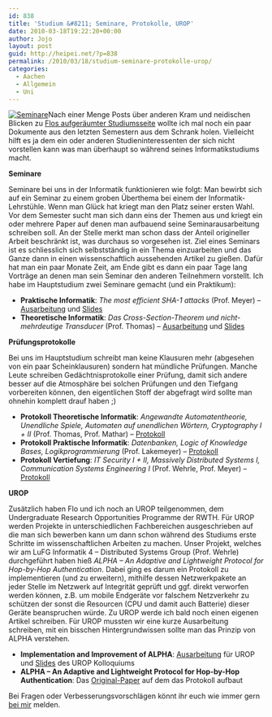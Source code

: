 ```yaml
---
id: 838
title: 'Studium &#8211; Seminare, Protokolle, UROP'
date: 2010-03-18T19:22:20+00:00
author: Jojo
layout: post
guid: http://heipei.net/?p=838
permalink: /2010/03/18/studium-seminare-protokolle-urop/
categories:
  - Aachen
  - Allgemein
  - Uni
---
```

[<img src="https://heipei.net/weblog/seminare_protokolle.jpg" alt="Seminare" class="alignleft" />](https://heipei.net/studium)Nach einer Menge Posts über anderen Kram und neidischen Blicken zu [Flos aufgeräumter Studiumsseite](http://hackvalue.de/hv_studium) wollte ich mal noch ein paar Dokumente aus den letzten Semestern aus dem Schrank holen. Vielleicht hilft es ja dem ein oder anderen Studieninteressenten der sich nicht vorstellen kann was man überhaupt so während seines Informatikstudiums macht.

**Seminare**
  
Seminare bei uns in der Informatik funktionieren wie folgt: Man bewirbt sich auf ein Seminar zu einem groben Überthema bei einem der Informatik-Lehrstühle. Wenn man Glück hat kriegt man den Platz seiner ersten Wahl. Vor dem Semester sucht man sich dann eins der Themen aus und kriegt ein oder mehrere Paper auf denen man aufbauend seine Seminarausarbeitung schreiben soll. An der Stelle merkt man schon dass der Anteil origineller Arbeit beschränkt ist, was durchaus so vorgesehen ist. Ziel eines Seminars ist es schliesslich sich selbstständig in ein Thema einzuarbeiten und das Ganze dann in einen wissenschaftlich aussehenden Artikel zu gießen. Dafür hat man ein paar Monate Zeit, am Ende gibt es dann ein paar Tage lang Vorträge an denen man sein Seminar den anderen Teilnehmern vorstellt. Ich habe im Hauptstudium zwei Seminare gemacht (und ein Praktikum):

  * **Praktische Informatik**: _The most efficient SHA-1 attacks_ (Prof. Meyer) &#8211; [Ausarbeitung](https://heipei.net/studium/seminar_praxis.pdf) und [Slides](https://heipei.net/studium/slides_praxis.pdf)
  * **Theoretische Informatik**: _Das Cross-Section-Theorem und nicht-mehrdeutige Transducer_ (Prof. Thomas) &#8211; [Ausarbeitung](https://heipei.net/studium/seminar_theorie.pdf) und [Slides](https://heipei.net/studium/slides_theorie.pdf)

**Prüfungsprotokolle**
  
Bei uns im Hauptstudium schreibt man keine Klausuren mehr (abgesehen von ein paar Scheinklausuren) sondern hat mündliche Prüfungen. Manche Leute schreiben Gedächtnisprotokolle einer Prüfung, damit sich andere besser auf die Atmosphäre bei solchen Prüfungen und den Tiefgang vorbereiten können, den eigentlichen Stoff der abgefragt wird sollte man ohnehin komplett drauf haben ;)

  * **Protokoll Theoretische Informatik**: _Angewandte Automatentheorie, Unendliche Spiele, Automaten auf unendlichen Wörtern, Cryptography I + II_ (Prof. Thomas, Prof. Mathar) &#8211; [Protokoll](https://heipei.net/studium/protokoll_theorie.pdf)
  * **Protokoll Praktische Informatik**: _Datenbanken, Logic of Knowledge Bases, Logikprogrammierung_ (Prof. Lakemeyer) &#8211; [Protokoll](https://heipei.net/studium/protokoll_praxis.pdf)
  * **Protokoll Vertiefung**: _IT Security I + II, Massively Distributed Systems I, Communication Systems Engineering I_ (Prof. Wehrle, Prof. Meyer) &#8211; [Protokoll](https://heipei.net/studium/protokoll_vertiefung.pdf)

**UROP**
  
Zusätzlich haben Flo und ich noch an UROP teilgenommen, dem Undergraduate Research Opportunities Programme der RWTH. Für UROP werden Projekte in unterschiedlichen Fachbereichen ausgeschrieben auf die man sich bewerben kann um dann schon während des Studiums erste Schritte im wissenschaftlichen Arbeiten zu machen. Unser Projekt, welches wir am LuFG Informatik 4 &#8211; Distributed Systems Group (Prof. Wehrle) durchgeführt haben hieß _ALPHA &#8211; An Adaptive and Lightweight Protocol for Hop-by-Hop Authentication_. Dabei ging es darum ein Protokoll zu implementieren (und zu erweitern), mithilfe dessen Netzwerkpakete an jeder Stelle im Netzwerk auf Integrität geprüft und ggf. direkt verworfen werden können, z.B. um mobile Endgeräte vor falschem Netzverkehr zu schützen der sonst die Resourcen (CPU und damit auch Batterie) dieser Geräte beanspruchen würde. Zu UROP werde ich bald noch einen eigenen Artikel schreiben. Für UROP mussten wir eine kurze Ausarbeitung schreiben, mit ein bisschen Hintergrundwissen sollte man das Prinzip von ALPHA verstehen.

  * **Implementation and Improvement of ALPHA**: [Ausarbeitung](https://heipei.net/studium/article_alpha.pdf) für UROP und [Slides](https://heipei.net/studium/slides_alpha.pdf) des UROP Kolloquiums
  * **ALPHA &#8211; An Adaptive and Lightweight Protocol for Hop-by-Hop Authentication**: Das [Original-Paper](http://ds.informatik.rwth-aachen.de/members/heer/publications-tobias-heer/pdfs/alpha-an-adaptive-and-lightweight-protocol-for-hop-by-hop-authentication.pdf) auf dem das Protokoll aufbaut

Bei Fragen oder Verbesserungsvorschlägen könnt ihr euch wie immer gern [bei mir](https://heipei.net/who-i-am/) melden.
